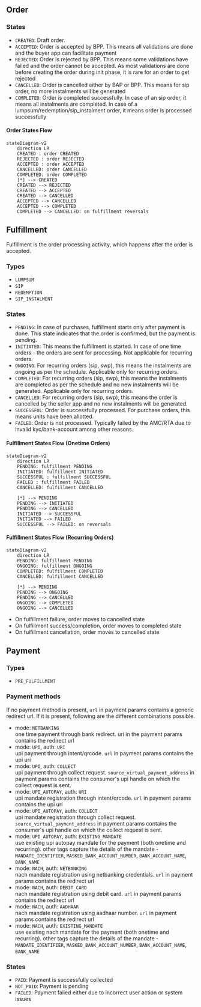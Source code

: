 ## Order

### States

- `CREATED`: Draft order.
- `ACCEPTED`: Order is accepted by BPP. This means all validations are done and the buyer app can facilitate payment
- `REJECTED`: Order is rejected by BPP. This means some validations have failed and the order cannot be accepted. As most validations are done before creating the order during init phase, it is rare for an order to get rejected
- `CANCELLED`: Order is cancelled either by BAP or BPP. This means for sip order, no more instalments will be generated
- `COMPLETED`: Order is completed successfully. In case of an sip order, it means all instalments are completed. In case of a lumpsum/redemption/sip_instalment order, it means order is processed successfully

#### Order States Flow
```mermaid
stateDiagram-v2
    direction LR
    CREATED : order CREATED
    REJECTED : order REJECTED
    ACCEPTED : order ACCEPTED
    CANCELLED: order CANCELLED
    COMPLETED: order COMPLETED
    [*] --> CREATED
    CREATED --> REJECTED
    CREATED --> ACCEPTED
    CREATED --> CANCELLED
    ACCEPTED --> CANCELLED
    ACCEPTED --> COMPLETED
    COMPLETED --> CANCELLED: on fulfillment reversals
```

## Fulfillment

Fulfillment is the order processing activity, which happens after the order is accepted.

### Types

- `LUMPSUM`
- `SIP`
- `REDEMPTION`
- `SIP_INSTALMENT`

### States

- `PENDING`: In case of purchases, fulfillment starts only after payment is done. This state indicates that the order is confirmed, but the payment is pending.
- `INITIATED`: This means the fulfillment is started. In case of one time orders - the orders are sent for processing. Not applicable for recurring orders.
- `ONGOING`: For recurring orders (sip, swp), this means the instalments are ongoing as per the schedule. Applicable only for recurring orders.
- `COMPLETED`: For recurring orders (sip, swp), this means the instalments are completed as per the schedule and no new instalments will be generated. Applicable only for recurring orders.
- `CANCELLED`: For recurring orders (sip, swp), this means the order is cancelled by the seller app and no new instalments will be generated.
- `SUCCESSFUL`: Order is successfully processed. For purchase orders, this means units have been allotted.
- `FAILED`: Order is not processed. Typically failed by the AMC/RTA due to invalid kyc/bank-account among other reasons.

#### Fulfillment States Flow (Onetime Orders)
```mermaid
stateDiagram-v2
    direction LR
    PENDING: fulfillment PENDING
    INITIATED: fulfillment INITIATED
    SUCCESSFUL : fulfillment SUCCESSFUL
    FAILED : fulfillment FAILED
    CANCELLED: fulfillment CANCELLED

    [*] --> PENDING
    PENDING --> INITIATED
    PENDING --> CANCELLED
    INITIATED --> SUCCESSFUL
    INITIATED --> FAILED
    SUCCESSFUL --> FAILED: on reversals
```

#### Fulfillment States Flow (Recurring Orders)
```mermaid
stateDiagram-v2
    direction LR
    PENDING: fulfillment PENDING
    ONGOING: fulfillment ONGOING
    COMPLETED: fulfillment COMPLETED
    CANCELLED: fulfillment CANCELLED

    [*] --> PENDING
    PENDING --> ONGOING
    PENDING --> CANCELLED
    ONGOING --> COMPLETED
    ONGOING --> CANCELLED
```

- On fulfillment failure, order moves to cancelled state
- On fulfillment success/completion, order moves to completed state
- On fulfillment cancellation, order moves to cancelled state

## Payment

### Types

- `PRE_FULFILLMENT`

### Payment methods

If no payment method is present, `url` in payment params contains a generic redirect url. If it is present, following are the different combinations possible.

- mode: `NETBANKING`  
one time payment through bank redirect. uri in the payment params contains the redirect url
- mode: `UPI`, auth: `URI`  
upi payment through intent/qrcode. `url` in payment params contains the upi uri
- mode: `UPI`, auth: `COLLECT`  
upi payment through collect request. `source_virtual_payment_address` in payment params contains the consumer's upi handle on which the collect request is sent.
- mode: `UPI_AUTOPAY`, auth: `URI`  
upi mandate registration through intent/qrcode. `url` in payment params contains the upi uri
- mode: `UPI_AUTOPAY`, auth: `COLLECT`  
upi mandate registration through collect request. `source_virtual_payment_address` in payment params contains the consumer's upi handle on which the collect request is sent.
- mode: `UPI_AUTOPAY`, auth: `EXISTING_MANDATE`  
use existing upi autopay mandate for the payment (both onetime and recurring). other tags capture the details of the mandate - `MANDATE_IDENTIFIER`, `MASKED_BANK_ACCOUNT_NUMBER`, `BANK_ACCOUNT_NAME`, `BANK_NAME`  
- mode: `NACH`, auth: `NETBANKING`  
nach mandate registration using netbanking credentials. `url` in payment params contains the redirect url
- mode: `NACH`, auth: `DEBIT_CARD`  
nach mandate registration using debit card. `url` in payment params contains the redirect url
- mode: `NACH`, auth: `AADHAAR`  
nach mandate registration using aadhaar number. `url` in payment params contains the redirect url
- mode: `NACH`, auth: `EXISTING_MANDATE`  
use existing nach mandate for the payment (both onetime and recurring). other tags capture the details of the mandate - `MANDATE_IDENTIFIER`, `MASKED_BANK_ACCOUNT_NUMBER`, `BANK_ACCOUNT_NAME`, `BANK_NAME`  
<!-- - mode: `NEFT`  
offline bank transfer through NEFT. `bank_account_number` and `bank_code` contains BPP's bank a/c details for transfer.
- mode: `RTGS`  
offline bank transfer through RTGS. `bank_account_number` and `bank_code` contains BPP's bank a/c details for transfer.
- mode: `IMPS`  
offline bank transfer through IMPS. `bank_account_number` and `bank_code` contains BPP's bank a/c details for transfer.
- mode: `CHEQUE`
offline bank transfer through cheque. TODO -->

### States

- `PAID`: Payment is successfully collected
- `NOT_PAID`: Payment is pending
- `FAILED`: Payment failed either due to incorrect user action or system issues
